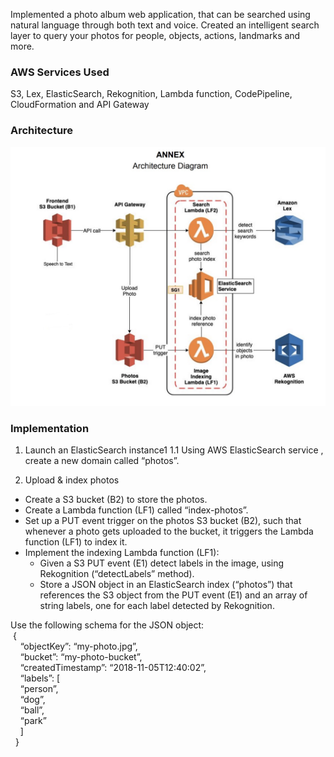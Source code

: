 Implemented a photo album web application, that can be searched using natural language through both text and voice. Created an intelligent search layer to query your photos for people, objects, actions, landmarks and more.

### AWS Services Used
S3, Lex, ElasticSearch, Rekognition, Lambda function, CodePipeline,  CloudFormation and API Gateway

### Architecture
![image1](/Images/architecture.jpg)

### Implementation

1. Launch an ElasticSearch instance1
  1.1 Using AWS ElasticSearch service , create a new domain called “photos”.

2. Upload & index photos
  * Create a S3 bucket (B2) to store the photos.
  * Create a Lambda function (LF1) called “index-photos”.
  * Set up a PUT event trigger on the photos S3 bucket (B2), such that whenever a photo gets uploaded to the bucket, it triggers the Lambda function (LF1) to index it.
  * Implement the indexing Lambda function (LF1):
    - Given a S3 PUT event (E1) detect labels in the image, using Rekognition (“detectLabels” method). 
    - Store a JSON object in an ElasticSearch index (“photos”) that references the S3 object from the PUT event (E1) and an array of string labels, one for each label detected by Rekognition.

Use the following schema for the JSON object: <br>
  &nbsp;{ <br>
   &nbsp; &nbsp; “objectKey”: “my-photo.jpg”, <br>
   &nbsp; &nbsp; “bucket”: “my-photo-bucket”, <br>
   &nbsp; &nbsp; “createdTimestamp”: “2018-11-05T12:40:02”,<br>
   &nbsp;&nbsp;&nbsp; “labels”: [<br>
   &nbsp;&nbsp;&nbsp;  “person”, <br>
   &nbsp;&nbsp;&nbsp;  “dog”, <br>
   &nbsp;&nbsp;&nbsp; “ball”, <br>
   &nbsp;&nbsp;&nbsp;  “park” <br>
   &nbsp;&nbsp;&nbsp;         ] <br>
  &nbsp; } <br>

